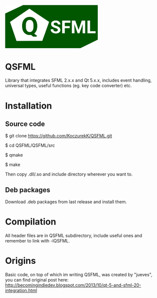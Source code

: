 <img src="https://raw.githubusercontent.com/KoczurekK/QSFML/master/logo/qsfml-original.png" width="300">

# QSFML
Library that integrates SFML 2.x.x and Qt 5.x.x, includes event handling, universal types, useful functions (eg. key code converter) etc.

# Installation
## Source code
$ git clone https://github.com/KoczurekK/QSFML.git

$ cd QSFML/QSFML/src

$ qmake

$ make

Then copy .dll/.so and include directory wherever you want to. 

## Deb packages
Download .deb packages from last release and install them.

# Compilation
All header files are in QSFML subdirectory, include useful ones and remember to link with -lQSFML.

# Origins
Basic code, on top of which im writing QSFML, was created by "jueves", you can find original post here: http://becomingindiedev.blogspot.com/2013/10/qt-5-and-sfml-20-integration.html
